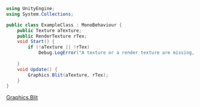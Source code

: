 
```cs
using UnityEngine;
using System.Collections;

public class ExampleClass : MonoBehaviour {
    public Texture aTexture;
    public RenderTexture rTex;
    void Start() {
        if (!aTexture || !rTex)
            Debug.LogError("A texture or a render texture are missing, assign them.");
        
    }
    void Update() {
        Graphics.Blit(aTexture, rTex);
    }
}
```

[Graphics.Blit](https://docs.unity3d.com/ScriptReference/Graphics.Blit.html)
